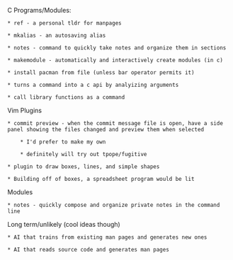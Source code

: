 C Programs/Modules:

	* ref - a personal tldr for manpages

	* mkalias - an autosaving alias

	* notes - command to quickly take notes and organize them in sections

	* makemodule - automatically and interactively create modules (in c)

	* install pacman from file (unless bar operator permits it)
	 
	* turns a command into a c api by analyizing arguments

	* call library functions as a command

Vim Plugins

	* commit preview - when the commit message file is open, have a side panel showing the files changed and preview them when selected

		* I'd prefer to make my own

		* definitely will try out tpope/fugitive

    * plugin to draw boxes, lines, and simple shapes

    * Building off of boxes, a spreadsheet program would be lit

Modules

	* notes - quickly compose and organize private notes in the command line


Long term/unlikely (cool ideas though)

	* AI that trains from existing man pages and generates new ones

	* AI that reads source code and generates man pages
        
